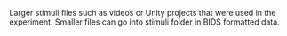Larger stimuli files such as videos or Unity projects that were used in the experiment. 
Smaller files can go into stimuli folder in BIDS formatted data.